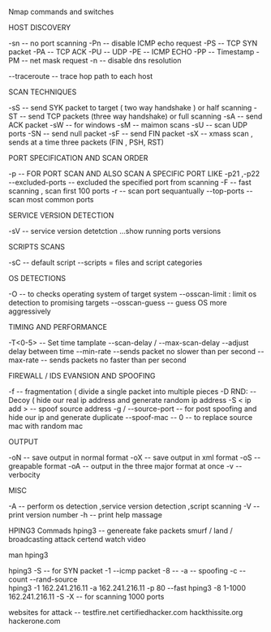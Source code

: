 Nmap commands and switches

HOST DISCOVERY

-sn -- no port scanning
-Pn -- disable ICMP echo request
-PS -- TCP SYN packet
-PA -- TCP ACK
-PU -- UDP 
-PE -- ICMP ECHO
-PP -- Timestamp
-PM -- net mask request
-n  -- disable dns resolution

--traceroute -- trace hop path to each host 


SCAN TECHNIQUES

-sS -- send SYK packet to target ( two way handshake ) or half scanning
-ST -- send TCP packets (three way handshake) or full scanning
-sA -- send ACK packet
-sW -- for windows 
-sM -- maimon scans
-sU -- scan UDP ports
-SN -- send null packet
-sF -- send FIN packet
-sX -- xmass scan , sends at a time three packets (FIN , PSH, RST)


PORT  SPECIFICATION AND SCAN ORDER 

-p -- FOR PORT SCAN AND ALSO SCAN A SPECIFIC PORT LIKE -p21 ,-p22
--excluded-ports -- excluded the specified port from scanning
-F -- fast scanning , scan first 100 ports
-r -- scan port sequantually
--top-ports -- scan most common ports


SERVICE VERSION DETECTION 

-sV -- service version detetction ...show running ports versions


SCRIPTS SCANS

-sC -- default script
--scripts = files and script categories


OS DETECTIONS 

-O -- to checks operating system of target system
--osscan-limit : limit os detection to promising targets
--osscan-guess -- guess OS more aggressively


TIMING AND PERFORMANCE

-T<0-5> -- Set time tamplate 
--scan-delay / --max-scan-delay --adjust delay between time
--min-rate <number> --sends packet no slower than <number> per second
--max-rate <number> -- sends packets no faster than <number> per second


FIREWALL / IDS EVANSION AND SPOOFING

-f -- fragmentation ( divide a single packet into multiple pieces 
-D RND:<number> -- Decoy ( hide our real ip address and generate random ip address
-S < ip add > -- spoof source address 
-g / --source-port <port num> -- for post spoofing and hide our ip and generate duplicate
--spoof-mac -- 0 -- to replace source mac with random mac


OUTPUT 

-oN -- save output in normal format
-oX -- save output in xml format
-oS -- greapable format
-oA -- output in the three major format at once
-v  -- verbocity 

MISC 

-A -- perform os detection ,service version detection ,script scanning 
-V -- print version number
-h -- print help massage


HPING3 Commads 
hping3 -- genereate fake packets 
smurf / land / broadcasting attack
certend watch video

man hping3 

hping3 -S -- for SYN packet
-1 --icmp packet
-8 -- 
-a -- spoofing 
-c -- count
--rand-source  
hping3 -1 162.241.216.11 -a 162.241.216.11 -p 80 --fast
hping3 -8 1-1000 162.241.216.11 -S -X -- for scanning 1000 ports

websites for attack --
testfire.net
certifiedhacker.com
hackthissite.org
hackerone.com


